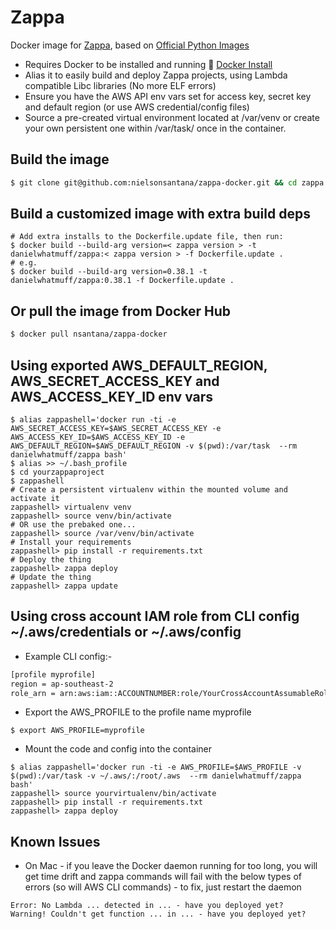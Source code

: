 # Zappa
Docker image for [Zappa](), based on [Official Python Images](https://github.com/docker-library/python)

* Requires Docker to be installed and running :whale2: [Docker Install](https://docs.docker.com/engine/installation/)
* Alias it to easily build and deploy Zappa projects, using Lambda compatible Libc libraries (No more ELF errors)
* Ensure you have the AWS API env vars set for access key, secret key and default region (or use AWS credential/config files)
* Source a pre-created virtual environment located at /var/venv or create your own persistent one within /var/task/ once in the container.

## Build the image
```bash
$ git clone git@github.com:nielsonsantana/zappa-docker.git && cd zappa && docker build -t nsantana/zappa .
```

## Build a customized image with extra build deps
```
# Add extra installs to the Dockerfile.update file, then run:
$ docker build --build-arg version=< zappa version > -t danielwhatmuff/zappa:< zappa version > -f Dockerfile.update .
# e.g.
$ docker build --build-arg version=0.38.1 -t danielwhatmuff/zappa:0.38.1 -f Dockerfile.update .
```

## Or pull the image from Docker Hub
```bash
$ docker pull nsantana/zappa-docker
```

## Using exported AWS_DEFAULT_REGION, AWS_SECRET_ACCESS_KEY and AWS_ACCESS_KEY_ID env vars
```
$ alias zappashell='docker run -ti -e AWS_SECRET_ACCESS_KEY=$AWS_SECRET_ACCESS_KEY -e AWS_ACCESS_KEY_ID=$AWS_ACCESS_KEY_ID -e AWS_DEFAULT_REGION=$AWS_DEFAULT_REGION -v $(pwd):/var/task  --rm danielwhatmuff/zappa bash'
$ alias >> ~/.bash_profile
$ cd yourzappaproject
$ zappashell
# Create a persistent virtualenv within the mounted volume and activate it
zappashell> virtualenv venv 
zappashell> source venv/bin/activate
# OR use the prebaked one...
zappashell> source /var/venv/bin/activate
# Install your requirements
zappashell> pip install -r requirements.txt
# Deploy the thing
zappashell> zappa deploy
# Update the thing
zappashell> zappa update
```

## Using cross account IAM role from CLI config ~/.aws/credentials or ~/.aws/config
* Example CLI config:-
```bash
[profile myprofile]
region = ap-southeast-2
role_arn = arn:aws:iam::ACCOUNTNUMBER:role/YourCrossAccountAssumableRole
```
* Export the AWS_PROFILE to the profile name myprofile
```
$ export AWS_PROFILE=myprofile
```
* Mount the code and config into the container
```
$ alias zappashell='docker run -ti -e AWS_PROFILE=$AWS_PROFILE -v $(pwd):/var/task -v ~/.aws/:/root/.aws  --rm danielwhatmuff/zappa bash'
zappashell> source yourvirtualenv/bin/activate
zappashell> pip install -r requirements.txt
zappashell> zappa deploy
```

## Known Issues
* On Mac - if you leave the Docker daemon running for too long, you will get time drift and zappa commands will fail with the below types of errors (so will AWS CLI commands) - to fix, just restart the daemon
```
Error: No Lambda ... detected in ... - have you deployed yet?
Warning! Couldn't get function ... in ... - have you deployed yet?
```